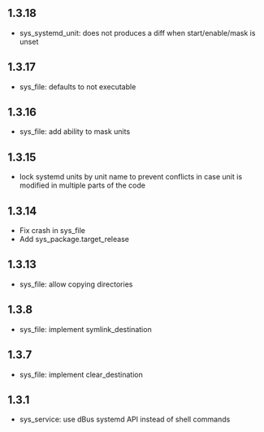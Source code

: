 ## 1.3.18

* sys_systemd_unit: does not produces a diff when start/enable/mask is unset

## 1.3.17

* sys_file: defaults to not executable

## 1.3.16

* sys_file: add ability to mask units

## 1.3.15

* lock systemd units by unit name to prevent conflicts in case unit is modified in multiple parts of the code

## 1.3.14

* Fix crash in sys_file
* Add sys_package.target_release

## 1.3.13

* sys_file: allow copying directories

## 1.3.8

* sys_file: implement symlink_destination

## 1.3.7

* sys_file: implement clear_destination

## 1.3.1

* sys_service: use dBus systemd API instead of shell commands
